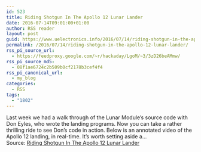```yaml
---
id: 523
title: Riding Shotgun In The Apollo 12 Lunar Lander
date: 2016-07-14T09:01:00+01:00
author: RSS reader
layout: post
guid: https://www.uelectronics.info/2016/07/14/riding-shotgun-in-the-apollo-12-lunar-lander/
permalink: /2016/07/14/riding-shotgun-in-the-apollo-12-lunar-lander/
rss_pi_source_url:
  - https://feedproxy.google.com/~r/hackaday/LgoM/~3/3zD26beAMmw/
rss_pi_source_md5:
  - 08f1ae6724c2b509b0cf2178b3cef4f4
rss_pi_canonical_url:
  - my_blog
categories:
  - RSS
tags:
  - "1802"
---
```

Last week we had a walk through of the Lunar Module’s source code with Don Eyles, who wrote the landing programs. Now you can take a rather thrilling ride to see Don’s code in action. Below is an annotated video of the Apollo 12 landing, in real-time. It’s worth setting aside a…&#013;  
Source: <a href="https://feedproxy.google.com/~r/hackaday/LgoM/~3/3zD26beAMmw/" target="_blank">Riding Shotgun In The Apollo 12 Lunar Lander</a>